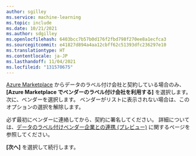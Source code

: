 ```yaml
---
author: sgilley
ms.service: machine-learning
ms.topic: include
ms.date: 10/21/2021
ms.author: sdgilley
ms.openlocfilehash: 6403bcc7b57b0d176f2fbd798f270ee8a1ecfca3
ms.sourcegitcommit: e41827d894a4aa12cbff62c51393dfc236297e10
ms.translationtype: HT
ms.contentlocale: ja-JP
ms.lasthandoff: 11/04/2021
ms.locfileid: "131570675"
---
```

[Azure Marketplace](https://azuremarketplace.microsoft.com/marketplace/consulting-services?page=1&search=AzureMLVend) からデータのラベル付け会社と契約している場合のみ、 **[Azure Marketplace でベンダーのラベル付け会社を利用する]** を選択します。 次に、ベンダーを選択します。  ベンダーがリストに表示されない場合は、このオプションの選択を解除します。

必ず最初にベンダーに連絡してから、契約に署名してください。  詳細については、[データのラベル付けベンダー企業との連携 (プレビュー)](../articles/machine-learning/how-to-outsource-data-labeling.md) に関するページを参照してください。

**[次へ]** を選択して続行します。